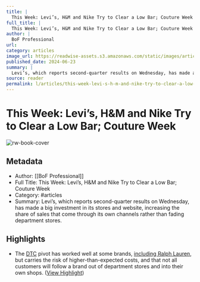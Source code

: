 ```yaml
---
title: |
  This Week: Levi’s, H&M and Nike Try to Clear a Low Bar; Couture Week
full_title: |
  This Week: Levi’s, H&M and Nike Try to Clear a Low Bar; Couture Week
author: |
  BoF Professional
url: 
category: articles
image_url: https://readwise-assets.s3.amazonaws.com/static/images/article3.5c705a01b476.png
published_date: 2024-06-23
summary: |
  Levi’s, which reports second-quarter results on Wednesday, has made a big investment in its stores and website, increasing the share of sales that come through its own channels rather than fading department stores.
source: reader
permalink: l/articles/this-week-levi-s-h-m-and-nike-try-to-clear-a-low-bar-couture-week
---
```

# This Week: Levi’s, H&M and Nike Try to Clear a Low Bar; Couture Week

![rw-book-cover](https://readwise-assets.s3.amazonaws.com/static/images/article3.5c705a01b476.png)

## Metadata
- Author: [[BoF Professional]]
- Full Title: This Week: Levi’s, H&M and Nike Try to Clear a Low Bar; Couture Week
- Category: #articles
- Summary: Levi’s, which reports second-quarter results on Wednesday, has made a big investment in its stores and website, increasing the share of sales that come through its own channels rather than fading department stores.

## Highlights
- The [DTC](https://clicks.businessoffashion.com/f/a/bRZEsgLbwdwSMIUdUririA~~/AAAHagA~/RgRoWqRoP0SvaHR0cHM6Ly93d3cuYnVzaW5lc3NvZmZhc2hpb24uY29tL3RvcGljcy9kaXJlY3QtdG8tY29uc3VtZXIvP3V0bV9zb3VyY2U9bmV3c2xldHRlcl9wcm9mZXNzaW9uYWxfd2Vla2FoZWFkJnV0bV9tZWRpdW09ZW1haWwmdXRtX2NhbXBhaWduPVRoZV9XZWVrX0FoZWFkXzIzMDYyNCZ1dG1fY29udGVudD1pbnRyb1cFc3BjZXVCCmZ0aB94ZnUNYIdSHmFsZXNzYW5kcm9kZXNhbnRpc0BuZWJ1bGFiLmNvbVgEAAAAJA~~) pivot has worked well at some brands, [including Ralph Lauren](https://clicks.businessoffashion.com/f/a/EwyftQ7diEbVci7wiQ7drw~~/AAAHagA~/RgRoWqRoP0TnaHR0cHM6Ly93d3cuYnVzaW5lc3NvZmZhc2hpb24uY29tL2FydGljbGVzL2x1eHVyeS9yYWxwaC1sYXVyZW4tdGFrZXMtYS12aWN0b3J5LWxhcC13b21lbnN3ZWFyLW5ldy15b3JrLWZhc2hpb24tc2hvdy8_dXRtX3NvdXJjZT1uZXdzbGV0dGVyX3Byb2Zlc3Npb25hbF93ZWVrYWhlYWQmdXRtX21lZGl1bT1lbWFpbCZ1dG1fY2FtcGFpZ249VGhlX1dlZWtfQWhlYWRfMjMwNjI0JnV0bV9jb250ZW50PWludHJvVwVzcGNldUIKZnRoH3hmdQ1gh1IeYWxlc3NhbmRyb2Rlc2FudGlzQG5lYnVsYWIuY29tWAQAAAAk), but carries the risk of higher-than-expected costs, and that not all customers will follow a brand out of department stores and into their own shops. ([View Highlight](https://read.readwise.io/read/01j14skbk1sbfq6377mgz1jr9x))


